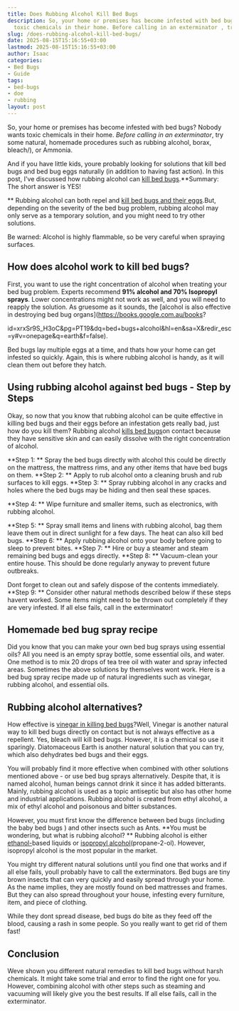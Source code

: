 ```yaml
---
title: Does Rubbing Alcohol Kill Bed Bugs
description: So, your home or premises has become infested with bed bugs? Nobody wants
  toxic chemicals in their home. Before calling in an exterminator , try some natural,...
slug: /does-rubbing-alcohol-kill-bed-bugs/
date: 2025-08-15T15:16:55+03:00
lastmod: 2025-08-15T15:16:55+03:00
author: Isaac
categories:
- Bed Bugs
- Guide
tags:
- bed-bugs
- doe
- rubbing
layout: post
---
```

So, your home or premises has become infested with bed bugs? Nobody wants toxic chemicals in their home. *Before calling in an exterminator*, try some natural, homemade procedures such as rubbing alcohol, borax, bleach/), or Ammonia.

And if you have little kids, youre probably looking for solutions that kill bed bugs and bed bug eggs naturally (in addition to having fast action). In this post, I've discussed how rubbing alcohol can [kill bed bugs](https://pestpolicy.com/does-lysol-kill-bed-bugs/).**Summary: The short answer is YES!

** Rubbing alcohol can both repel and [kill bed bugs and their eggs](https://books.google.com.au/books?id=-fE2CgAAQBAJ&pg=PT5&dq=using+rubbing+alcohol+to+kill+bed+bugs&hl=en&sa=X&ved=0ahUKEwiusfHK6t3WAhVDw7wKHYzyCtwQ6AEILTAB#v=onepage&q=bed%20bug&f=false).But, depending on the severity of the bed bug problem, rubbing alcohol may only serve as a temporary solution, and you might need to try other solutions.

Be warned: Alcohol is highly flammable, so be very careful when spraying surfaces.

##  **How does alcohol work to kill bed bugs?**

First, you want to use the right concentration of alcohol when treating your bed bug problem. Experts recommend **91% alcohol and 70% Isopropyl sprays**. Lower concentrations might not work as well, and you will need to reapply the solution. As gruesome as it sounds, the [alcohol is also effective in destroying bed bug organs](https://books.google.com.au/books?

id=xrxSr9S_H3oC&pg=PT19&dq=bed+bugs+alcohol&hl=en&sa=X&redir_esc=y#v=onepage&q=earth&f=false).

Bed bugs lay multiple eggs at a time, and thats how your home can get infested so quickly. Again, this is where rubbing alcohol is handy, as it will clean them out before they hatch.

##  **Using rubbing alcohol against bed bugs - Step by Steps**

Okay, so now that you know that rubbing alcohol can be quite effective in killing bed bugs and their eggs before an infestation gets really bad, just how do you kill them? Rubbing alcohol [kills bed bugs](https://pestpolicy.com/does-diatomaceous-earth-kill-bed-bugs/)on contact because they have sensitive skin and can easily dissolve with the right concentration of alcohol.

**Step 1: ** Spray the bed bugs directly with alcohol this could be directly on the mattress, the mattress rims, and any other items that have bed bugs on them. **Step 2: ** Apply to rub alcohol onto a cleaning brush and rub surfaces to kill eggs. **Step 3: ** Spray rubbing alcohol in any cracks and holes where the bed bugs may be hiding and then seal these spaces.

**Step 4: ** Wipe furniture and smaller items, such as electronics, with rubbing alcohol.

**Step 5: ** Spray small items and linens with rubbing alcohol, bag them leave them out in direct sunlight for a few days. The heat can also kill bed bugs. **Step 6: ** Apply rubbing alcohol onto your body before going to sleep to prevent bites. **Step 7: ** Hire or buy a steamer and steam remaining bed bugs and eggs directly. **Step 8: ** Vacuum-clean your entire house. This should be done regularly anyway to prevent future outbreaks.

Dont forget to clean out and safely dispose of the contents immediately. **Step 9: ** Consider other natural methods described below if these steps havent worked. Some items might need to be thrown out completely if they are very infested. If all else fails, call in the exterminator!

##  **Homemade bed bug spray recipe**

Did you know that you can make your own bed bug sprays using essential oils? All you need is an empty spray bottle, some essential oils, and water. One method is to mix 20 drops of tea tree oil with water and spray infected areas. Sometimes the above solutions by themselves wont work. Here is a bed bug spray recipe made up of natural ingredients such as vinegar, rubbing alcohol, and essential oils.

##  **Rubbing alcohol alternatives?**

How effective is [vinegar in killing bed bugs](https://pestpolicy.com/does-vinegar-kill-bed-bugs/)?Well, Vinegar is another natural way to kill bed bugs directly on contact but is not always effective as a repellent. Yes, bleach will kill bed bugs. However, it is a chemical so use it sparingly. Diatomaceous Earth is another natural solution that you can try, which also dehydrates bed bugs and their eggs.

You will probably find it more effective when combined with other solutions mentioned above - or use bed bug sprays alternatively. Despite that, it is named alcohol, human beings cannot drink it since it has added bitterants. Mainly, rubbing alcohol is used as a topic antiseptic but also has other home and industrial applications. Rubbing alcohol is created from ethyl alcohol, a mix of ethyl alcohol and poisonous and bitter substances.

However, you must first know the difference between bed bugs (including the baby bed bugs ) and other insects such as Ants. **You must be wondering, but what is rubbing alcohol? ** Rubbing alcohol is either [ethanol-](https://en.wikipedia.org/wiki/Ethanol)based liquids or [isopropyl alcohol](https://en.wikipedia.org/wiki/Isopropyl_alcohol)(propane-2-ol). However, isopropyl alcohol is the most popular in the market.

You might try different natural solutions until you find one that works and if all else fails, youll probably have to call the exterminators. Bed bugs are tiny brown insects that can very quickly and easily spread through your home. As the name implies, they are mostly found on bed mattresses and frames. But they can also spread throughout your house, infesting every furniture, item, and piece of clothing.

While they dont spread disease, bed bugs do bite as they feed off the blood, causing a rash in some people. So you really want to get rid of them fast!

##  **Conclusion**

Weve shown you different natural remedies to kill bed bugs without harsh chemicals. It might take some trial and error to find the right one for you. However, combining alcohol with other steps such as steaming and vacuuming will likely give you the best results. If all else fails, call in the exterminator.
